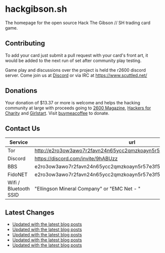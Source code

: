 # hackgibson.sh
The homepage for the open source Hack The Gibson // SH trading card game.


## Contributing

To add your card just submit a pull request with your card's front art, it would be added to the next run of set after community play testing.

Game play and discussions over the project is held the r2600 discord server. Come join us at [Discord](https://discord.com/invite/9hABUzz) or via IRC at https://www.scuttled.net/


## Donations

Your donation of $13.37 or more is welcome and helps the hacking community at large with proceeds going to [2600 Magazine](https://2600.com/), [Hackers for Charity](https://hackersforcharity.org) and [Girlstart](https://girlstart.org).  Visit [buymeacoffee](https://www.buymeacoffee.com/hackgibson.sh) to donate.


## Contact Us

Service | url
-|-
Tor | http://e2ro3ow3awo7r2favn24n65ycc2qmzkoayn5r57e3f56nvjwdcgg32ad.onion
Discord | https://discord.com/invite/9hABUzz
BBS | e2ro3ow3awo7r2favn24n65ycc2qmzkoayn5r57e3f56nvjwdcgg32ad.onion:23
FidoNET | e2ro3ow3awo7r2favn24n65ycc2qmzkoayn5r57e3f56nvjwdcgg32ad.onion:24554
Wifi / Bluetooth SSID | "Ellingson Mineral Company" or "EMC Net - <fidonet address>"

## Latest Changes
<!-- BLOG-POST-LIST:START -->
- [Updated with the latest blog posts](https://github.com/DFW2600/hackgibson.sh/commit/b5c633b6f7541f15353a73a4bae0695fa70d7721)
- [Updated with the latest blog posts](https://github.com/DFW2600/hackgibson.sh/commit/ef9158f5587ed6ed3b2794296627df0a8290f440)
- [Updated with the latest blog posts](https://github.com/DFW2600/hackgibson.sh/commit/2a478d04df4c615b3530d88c1d7ad174b19136b1)
- [Updated with the latest blog posts](https://github.com/DFW2600/hackgibson.sh/commit/ff6a5bd57fca8ef31609e56eb626e28c84285153)
- [Updated with the latest blog posts](https://github.com/DFW2600/hackgibson.sh/commit/b136e55d9314976b36b8c487c1f5c07d6eee6e36)
<!-- BLOG-POST-LIST:END -->
